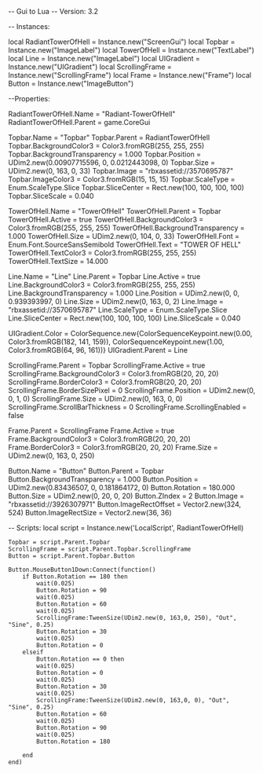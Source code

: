 -- Gui to Lua
-- Version: 3.2

-- Instances:

local RadiantTowerOfHell = Instance.new("ScreenGui")
local Topbar = Instance.new("ImageLabel")
local TowerOfHell = Instance.new("TextLabel")
local Line = Instance.new("ImageLabel")
local UIGradient = Instance.new("UIGradient")
local ScrollingFrame = Instance.new("ScrollingFrame")
local Frame = Instance.new("Frame")
local Button = Instance.new("ImageButton")

--Properties:

RadiantTowerOfHell.Name = "Radiant-TowerOfHell"
RadiantTowerOfHell.Parent = game.CoreGui

Topbar.Name = "Topbar"
Topbar.Parent = RadiantTowerOfHell
Topbar.BackgroundColor3 = Color3.fromRGB(255, 255, 255)
Topbar.BackgroundTransparency = 1.000
Topbar.Position = UDim2.new(0.00907715596, 0, 0.0212443098, 0)
Topbar.Size = UDim2.new(0, 163, 0, 33)
Topbar.Image = "rbxassetid://3570695787"
Topbar.ImageColor3 = Color3.fromRGB(15, 15, 15)
Topbar.ScaleType = Enum.ScaleType.Slice
Topbar.SliceCenter = Rect.new(100, 100, 100, 100)
Topbar.SliceScale = 0.040

TowerOfHell.Name = "TowerOfHell"
TowerOfHell.Parent = Topbar
TowerOfHell.Active = true
TowerOfHell.BackgroundColor3 = Color3.fromRGB(255, 255, 255)
TowerOfHell.BackgroundTransparency = 1.000
TowerOfHell.Size = UDim2.new(0, 104, 0, 33)
TowerOfHell.Font = Enum.Font.SourceSansSemibold
TowerOfHell.Text = "TOWER OF HELL"
TowerOfHell.TextColor3 = Color3.fromRGB(255, 255, 255)
TowerOfHell.TextSize = 14.000

Line.Name = "Line"
Line.Parent = Topbar
Line.Active = true
Line.BackgroundColor3 = Color3.fromRGB(255, 255, 255)
Line.BackgroundTransparency = 1.000
Line.Position = UDim2.new(0, 0, 0.939393997, 0)
Line.Size = UDim2.new(0, 163, 0, 2)
Line.Image = "rbxassetid://3570695787"
Line.ScaleType = Enum.ScaleType.Slice
Line.SliceCenter = Rect.new(100, 100, 100, 100)
Line.SliceScale = 0.040

UIGradient.Color = ColorSequence.new{ColorSequenceKeypoint.new(0.00, Color3.fromRGB(182, 141, 159)), ColorSequenceKeypoint.new(1.00, Color3.fromRGB(64, 96, 161))}
UIGradient.Parent = Line

ScrollingFrame.Parent = Topbar
ScrollingFrame.Active = true
ScrollingFrame.BackgroundColor3 = Color3.fromRGB(20, 20, 20)
ScrollingFrame.BorderColor3 = Color3.fromRGB(20, 20, 20)
ScrollingFrame.BorderSizePixel = 0
ScrollingFrame.Position = UDim2.new(0, 0, 1, 0)
ScrollingFrame.Size = UDim2.new(0, 163, 0, 0)
ScrollingFrame.ScrollBarThickness = 0
ScrollingFrame.ScrollingEnabled = false

Frame.Parent = ScrollingFrame
Frame.Active = true
Frame.BackgroundColor3 = Color3.fromRGB(20, 20, 20)
Frame.BorderColor3 = Color3.fromRGB(20, 20, 20)
Frame.Size = UDim2.new(0, 163, 0, 250)

Button.Name = "Button"
Button.Parent = Topbar
Button.BackgroundTransparency = 1.000
Button.Position = UDim2.new(0.83436507, 0, 0.181864172, 0)
Button.Rotation = 180.000
Button.Size = UDim2.new(0, 20, 0, 20)
Button.ZIndex = 2
Button.Image = "rbxassetid://3926307971"
Button.ImageRectOffset = Vector2.new(324, 524)
Button.ImageRectSize = Vector2.new(36, 36)

-- Scripts:
	local script = Instance.new('LocalScript', RadiantTowerOfHell)

	Topbar = script.Parent.Topbar
	ScrollingFrame = script.Parent.Topbar.ScrollingFrame
	Button = script.Parent.Topbar.Button
	
	Button.MouseButton1Down:Connect(function()
		if Button.Rotation == 180 then
			wait(0.025)
			Button.Rotation = 90
			wait(0.025)
			Button.Rotation = 60
			wait(0.025)
			ScrollingFrame:TweenSize(UDim2.new(0, 163,0, 250), "Out", "Sine", 0.25)
			Button.Rotation = 30
			wait(0.025)
			Button.Rotation = 0
		elseif
			Button.Rotation == 0 then
			wait(0.025)
			Button.Rotation = 0
			wait(0.025)
			Button.Rotation = 30
			wait(0.025)
			ScrollingFrame:TweenSize(UDim2.new(0, 163,0, 0), "Out", "Sine", 0.25)
			Button.Rotation = 60
			wait(0.025)
			Button.Rotation = 90
			wait(0.025)
			Button.Rotation = 180
		
		end
	end)
